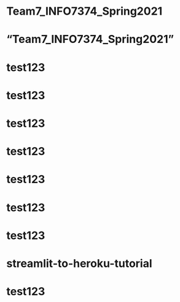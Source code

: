 # Team7_INFO7374_Spring2021
# “Team7_INFO7374_Spring2021”
# test123
# test123
# test123
# test123
# test123
# test123
# test123
# streamlit-to-heroku-tutorial
# test123
